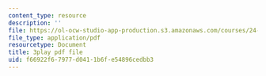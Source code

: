 ```yaml
---
content_type: resource
description: ''
file: https://ol-ocw-studio-app-production.s3.amazonaws.com/courses/24-908-creole-language-and-caribbean-identities-spring-2017/f66922f67977d0411b6fe54896cedbb3_vHflY7UBg70.pdf
file_type: application/pdf
resourcetype: Document
title: 3play pdf file
uid: f66922f6-7977-d041-1b6f-e54896cedbb3
---
```


